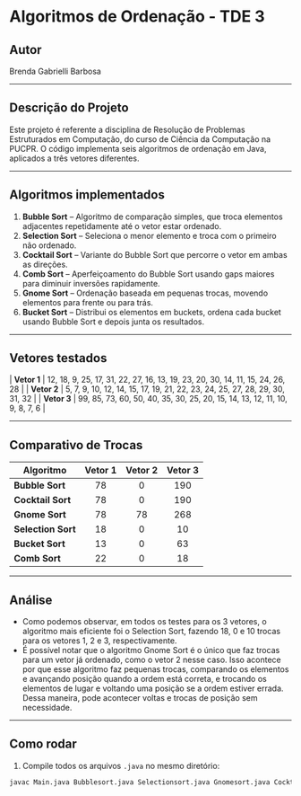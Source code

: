 # Algoritmos de Ordenação - TDE 3

## Autor
Brenda Gabrielli Barbosa

---

## Descrição do Projeto

Este projeto é referente a disciplina de Resolução de Problemas Estruturados em Computação, do curso de Ciência da Computação na PUCPR.
O código implementa seis algoritmos de ordenação em Java, aplicados a três vetores diferentes.  

---

## Algoritmos implementados

1. **Bubble Sort** – Algoritmo de comparação simples, que troca elementos adjacentes repetidamente até o vetor estar ordenado.
2. **Selection Sort** – Seleciona o menor elemento e troca com o primeiro não ordenado.
3. **Cocktail Sort** – Variante do Bubble Sort que percorre o vetor em ambas as direções.
4. **Comb Sort** – Aperfeiçoamento do Bubble Sort usando gaps maiores para diminuir inversões rapidamente.
5. **Gnome Sort** – Ordenação baseada em pequenas trocas, movendo elementos para frente ou para trás.
6. **Bucket Sort** – Distribui os elementos em buckets, ordena cada bucket usando Bubble Sort e depois junta os resultados.

---

## Vetores testados

| **Vetor 1** | 12, 18, 9, 25, 17, 31, 22, 27, 16, 13, 19, 23, 20, 30, 14, 11, 15, 24, 26, 28 |
| **Vetor 2** | 5, 7, 9, 10, 12, 14, 15, 17, 19, 21, 22, 23, 24, 25, 27, 28, 29, 30, 31, 32 |
| **Vetor 3** | 99, 85, 73, 60, 50, 40, 35, 30, 25, 20, 15, 14, 13, 12, 11, 10, 9, 8, 7, 6 |

---

## Comparativo de Trocas

| Algoritmo       | Vetor 1 | Vetor 2 | Vetor 3 |
|-----------------|:-------:|:-------:|:-------:|
| **Bubble Sort**  | 78      | 0      | 190      |
| **Cocktail Sort** | 78     | 0      | 190      |
| **Gnome Sort**  | 78      | 78      | 268      |
| **Selection Sort**     | 18     | 0      | 10      |
| **Bucket Sort**    | 13      | 0      | 63      |
| **Comb Sort**   | 22      | 0      | 18      |

---

## Análise

- Como podemos observar, em todos os testes para os 3 vetores, o algoritmo mais eficiente foi o Selection Sort, fazendo 18, 0  e 10 trocas para os vetores 1, 2 e 3, respectivamente.
- É possível notar que o algoritmo Gnome Sort é o único que faz trocas para um vetor já ordenado, como o vetor 2 nesse caso. Isso acontece por que esse algoritmo faz pequenas trocas, comparando os elementos e avançando posição quando a ordem está correta, e trocando os elementos de lugar e voltando uma posição se a ordem estiver errada. Dessa maneira, pode acontecer voltas e trocas de posição sem necessidade.
---

## Como rodar

1. Compile todos os arquivos `.java` no mesmo diretório:  
```bash
javac Main.java Bubblesort.java Selectionsort.java Gnomesort.java Cocktailsort.java Combsort.java Bucketsort.java
